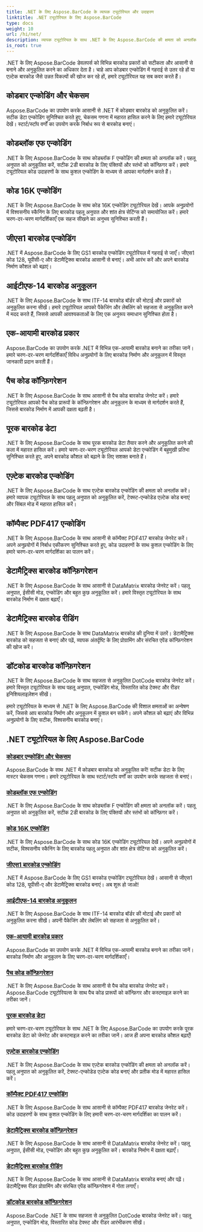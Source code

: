 ```yaml
---
title: .NET के लिए Aspose.BarCode के व्यापक ट्यूटोरियल और उदाहरण
linktitle: .NET ट्यूटोरियल के लिए Aspose.BarCode
type: docs
weight: 10
url: /hi/net/
description: व्यापक ट्यूटोरियल के साथ .NET के लिए Aspose.BarCode की क्षमता को अनलॉक करें! कोडबार एन्कोडिंग में महारत हासिल करें, कोडब्लॉक एफ को अनुकूलित करें, कोड 16K का पता लगाएं, और भी बहुत कुछ।
is_root: true
---
```



.NET के लिए Aspose.BarCode डेवलपर्स को विभिन्न बारकोड प्रकारों को सटीकता और आसानी से बनाने और अनुकूलित करने का अधिकार देता है। चाहे आप कोडबार एन्कोडिंग में गहराई से उतर रहे हों या एज़्टेक बारकोड जैसे उन्नत विकल्पों की खोज कर रहे हों, हमारे ट्यूटोरियल यह सब कवर करते हैं।

## कोडबार एन्कोडिंग और चेकसम

Aspose.BarCode का उपयोग करके आसानी से .NET में कोडबार बारकोड को अनुकूलित करें। सटीक डेटा एन्कोडिंग सुनिश्चित करते हुए, चेकसम गणना में महारत हासिल करने के लिए हमारे ट्यूटोरियल देखें। स्टार्ट/स्टॉप वर्णों का उपयोग करके निर्बाध रूप से बारकोड बनाएं।

## कोडब्लॉक एफ एन्कोडिंग

.NET के लिए Aspose.BarCode के साथ कोडब्लॉक F एन्कोडिंग की क्षमता को अनलॉक करें। पहलू अनुपात को अनुकूलित करें, सटीक 2डी बारकोड के लिए पंक्तियों और स्तंभों को कॉन्फ़िगर करें। हमारे ट्यूटोरियल कोड उदाहरणों के साथ कुशल एन्कोडिंग के माध्यम से आपका मार्गदर्शन करते हैं।

## कोड 16K एन्कोडिंग

.NET के लिए Aspose.BarCode के साथ कोड 16K एन्कोडिंग ट्यूटोरियल देखें। आपके अनुप्रयोगों में विश्वसनीय स्कैनिंग के लिए बारकोड पहलू अनुपात और शांत क्षेत्र सेटिंग्स को समायोजित करें। हमारे चरण-दर-चरण मार्गदर्शिकाएँ एक सहज सीखने का अनुभव सुनिश्चित करती हैं।

## जीएस1 बारकोड एन्कोडिंग

.NET में Aspose.BarCode के लिए GS1 बारकोड एन्कोडिंग ट्यूटोरियल में गहराई से जाएँ। जीएस1 कोड 128, यूपीसी-ए और डेटामैट्रिक्स बारकोड आसानी से बनाएं। अभी आरंभ करें और अपने बारकोड निर्माण कौशल को बढ़ाएं।

## आईटीएफ-14 बारकोड अनुकूलन

.NET के लिए Aspose.BarCode के साथ ITF-14 बारकोड बॉर्डर की मोटाई और प्रकारों को अनुकूलित करना सीखें। हमारे ट्यूटोरियल आपको पैकेजिंग और लेबलिंग को सहजता से अनुकूलित करने में मदद करते हैं, जिससे आपकी आवश्यकताओं के लिए एक अनुरूप समाधान सुनिश्चित होता है।

## एक-आयामी बारकोड प्रकार

Aspose.BarCode का उपयोग करके .NET में विभिन्न एक-आयामी बारकोड बनाने का तरीका जानें। हमारे चरण-दर-चरण मार्गदर्शिकाएँ विविध अनुप्रयोगों के लिए बारकोड निर्माण और अनुकूलन में विस्तृत जानकारी प्रदान करती हैं।

## पैच कोड कॉन्फ़िगरेशन

.NET के लिए Aspose.BarCode के साथ आसानी से पैच कोड बारकोड जेनरेट करें। हमारे ट्यूटोरियल आपको पैच कोड प्रारूपों के कॉन्फ़िगरेशन और अनुकूलन के माध्यम से मार्गदर्शन करते हैं, जिससे बारकोड निर्माण में आपकी दक्षता बढ़ती है।

## पूरक बारकोड डेटा

.NET के लिए Aspose.BarCode के साथ पूरक बारकोड डेटा तैयार करने और अनुकूलित करने की कला में महारत हासिल करें। हमारे चरण-दर-चरण ट्यूटोरियल आपको डेटा एन्कोडिंग में बहुमुखी प्रतिभा सुनिश्चित करते हुए, अपने बारकोड कौशल को बढ़ाने के लिए सशक्त बनाते हैं।

## एज़्टेक बारकोड एन्कोडिंग

.NET के लिए Aspose.BarCode के साथ एज़्टेक बारकोड एन्कोडिंग की क्षमता को अनलॉक करें। हमारे व्यापक ट्यूटोरियल के साथ पहलू अनुपात को अनुकूलित करें, टेक्स्ट-एन्कोडेड एज़्टेक कोड बनाएं और सिंबल मोड में महारत हासिल करें।

## कॉम्पैक्ट PDF417 एन्कोडिंग

.NET के लिए Aspose.BarCode के साथ आसानी से कॉम्पैक्ट PDF417 बारकोड जेनरेट करें। अपने अनुप्रयोगों में निर्बाध एकीकरण सुनिश्चित करते हुए, कोड उदाहरणों के साथ कुशल एन्कोडिंग के लिए हमारे चरण-दर-चरण मार्गदर्शिका का पालन करें।

## डेटामैट्रिक्स बारकोड कॉन्फ़िगरेशन

.NET के लिए Aspose.BarCode के साथ आसानी से DataMatrix बारकोड जेनरेट करें। पहलू अनुपात, ईसीसी मोड, एन्कोडिंग और बहुत कुछ अनुकूलित करें। हमारे विस्तृत ट्यूटोरियल के साथ बारकोड निर्माण में दक्षता बढ़ाएँ।

## डेटामैट्रिक्स बारकोड रीडिंग

.NET के लिए Aspose.BarCode के साथ DataMatrix बारकोड की दुनिया में उतरें। डेटामैट्रिक्स बारकोड को सहजता से बनाएं और पढ़ें, व्यापक अंतर्दृष्टि के लिए प्रोग्रामिंग और संरचित एपेंड कॉन्फ़िगरेशन की खोज करें।

## डॉटकोड बारकोड कॉन्फ़िगरेशन

.NET के लिए Aspose.BarCode के साथ सहजता से अनुकूलित DotCode बारकोड जेनरेट करें। हमारे विस्तृत ट्यूटोरियल के साथ पहलू अनुपात, एन्कोडिंग मोड, विस्तारित कोड टेक्स्ट और रीडर इनिशियलाइज़ेशन सीखें।

हमारे ट्यूटोरियल के माध्यम से .NET के लिए Aspose.BarCode की विशाल क्षमताओं का अन्वेषण करें, जिससे आप बारकोड निर्माण और अनुकूलन में कुशल बन सकेंगे। अपने कौशल को बढ़ाएं और विभिन्न अनुप्रयोगों के लिए सटीक, विश्वसनीय बारकोड बनाएं।
## .NET ट्यूटोरियल के लिए Aspose.BarCode
### [कोडबार एन्कोडिंग और चेकसम](./codabar-encoding-and-checksum/)
Aspose.BarCode के साथ .NET में कोडबार बारकोड को अनुकूलित करें! सटीक डेटा के लिए मास्टर चेकसम गणना। हमारे ट्यूटोरियल के साथ स्टार्ट/स्टॉप वर्णों का उपयोग करके सहजता से बनाएं।
### [कोडब्लॉक एफ एन्कोडिंग](./codablock-f-encoding/)
.NET के लिए Aspose.BarCode के साथ कोडब्लॉक F एन्कोडिंग की क्षमता को अनलॉक करें। पहलू अनुपात को अनुकूलित करें, सटीक 2डी बारकोड के लिए पंक्तियों और स्तंभों को कॉन्फ़िगर करें।
### [कोड 16K एन्कोडिंग](./code-16k-encoding/)
.NET के लिए Aspose.BarCode के साथ कोड 16K एन्कोडिंग ट्यूटोरियल देखें। अपने अनुप्रयोगों में सटीक, विश्वसनीय स्कैनिंग के लिए बारकोड पहलू अनुपात और शांत क्षेत्र सेटिंग्स को अनुकूलित करें।
### [जीएस1 बारकोड एन्कोडिंग](./gs1-barcode-encoding/)
.NET में Aspose.BarCode के लिए GS1 बारकोड एन्कोडिंग ट्यूटोरियल देखें। आसानी से जीएस1 कोड 128, यूपीसी-ए और डेटामैट्रिक्स बारकोड बनाएं। अब शुरू हो जाओ!
### [आईटीएफ-14 बारकोड अनुकूलन](./itf-14-barcode-customization/)
.NET के लिए Aspose.BarCode के साथ ITF-14 बारकोड बॉर्डर की मोटाई और प्रकारों को अनुकूलित करना सीखें। अपनी पैकेजिंग और लेबलिंग को सहजता से अनुकूलित करें।
### [एक-आयामी बारकोड प्रकार](./one-dimensional-barcode-types/)
Aspose.BarCode का उपयोग करके .NET में विभिन्न एक-आयामी बारकोड बनाने का तरीका जानें। बारकोड निर्माण और अनुकूलन के लिए चरण-दर-चरण मार्गदर्शिकाएँ।
### [पैच कोड कॉन्फ़िगरेशन](./patch-code-configuration/)
.NET के लिए Aspose.BarCode के साथ आसानी से पैच कोड बारकोड जेनरेट करें। Aspose.BarCode ट्यूटोरियल्स के साथ पैच कोड प्रारूपों को कॉन्फ़िगर और कस्टमाइज़ करने का तरीका जानें।
### [पूरक बारकोड डेटा](./supplemental-barcode-data/)
हमारे चरण-दर-चरण ट्यूटोरियल के साथ .NET के लिए Aspose.BarCode का उपयोग करके पूरक बारकोड डेटा को जेनरेट और कस्टमाइज़ करने का तरीका जानें। आज ही अपना बारकोड कौशल बढ़ाएँ!
### [एज़्टेक बारकोड एन्कोडिंग](./aztec-barcode-encoding/)
.NET के लिए Aspose.BarCode के साथ एज़्टेक बारकोड एन्कोडिंग की क्षमता को अनलॉक करें। पहलू अनुपात को अनुकूलित करें, टेक्स्ट-एन्कोडेड एज़्टेक कोड बनाएं और प्रतीक मोड में महारत हासिल करें।
### [कॉम्पैक्ट PDF417 एन्कोडिंग](./compact-pdf417-encoding/)
.NET के लिए Aspose.BarCode के साथ आसानी से कॉम्पैक्ट PDF417 बारकोड जेनरेट करें। कोड उदाहरणों के साथ कुशल एन्कोडिंग के लिए हमारी चरण-दर-चरण मार्गदर्शिका का पालन करें।
### [डेटामैट्रिक्स बारकोड कॉन्फ़िगरेशन](./datamatrix-barcode-configuration/)
.NET के लिए Aspose.BarCode के साथ आसानी से DataMatrix बारकोड जेनरेट करें। पहलू अनुपात, ईसीसी मोड, एन्कोडिंग और बहुत कुछ अनुकूलित करें। बारकोड निर्माण में दक्षता बढ़ाएँ।
### [डेटामैट्रिक्स बारकोड रीडिंग](./datamatrix-barcode-reading/)
.NET के लिए Aspose.BarCode के साथ आसानी से DataMatrix बारकोड बनाएं और पढ़ें। डेटामैट्रिक्स रीडर प्रोग्रामिंग और संरचित एपेंड कॉन्फ़िगरेशन में गोता लगाएँ।
### [डॉटकोड बारकोड कॉन्फ़िगरेशन](./dotcode-barcode-configuration/)
Aspose.BarCode .NET के साथ सहजता से अनुकूलित DotCode बारकोड जेनरेट करें। पहलू अनुपात, एन्कोडिंग मोड, विस्तारित कोड टेक्स्ट और रीडर आरंभीकरण सीखें।